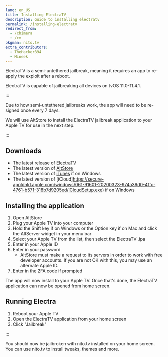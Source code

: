 ```yaml
---
lang: en_US
title: Installing ElectraTV
description: Guide to installing electratv
permalink: /installing-electratv
redirect_from:
  - /chimera
  - /cm
pkgman: nito.tv
extra_contributors:
  - TheHacker894
  - Mineek
---
```


ElectraTV is a <router-link to="/types-of-jailbreak/#semi-untethered-jailbreaks">semi-untethered jailbreak</router-link>, meaning it requires an app to re-apply the exploit after a reboot.

ElectraTV is capable of jailbreaking all devices on tvOS 11.0-11.4.1.

:::

Due to how semi-untethered jailbreaks work, the app will need to be <router-link to="/resigning-apps">re-signed</router-link> once every 7 days.

We will use AltStore to install the ElectraTV jailbreak application to your Apple TV for use in the next step.

:::

## Downloads


- The latest release of [ElectraTV](https://coolstar.org/electra/)
- The latest version of [AltStore](https://altstore.io/)
- The latest version of [iTunes](https://www.apple.com/itunes/download/win32) if on Windows
- The latest version of [iCloud]https://secure-appldnld.apple.com/windows/061-91601-20200323-974a39d0-41fc-4761-b571-318b7d9205ed/iCloudSetup.exe) if on Windows

## Installing the application

1. Open AltStore
1. Plug your Apple TV into your computer
1. Hold the Shift key if on Windows or the Option key if on Mac and click the AltServer widget in your menu bar
1. Select your Apple TV from the list, then select the ElectraTV .ipa
4. Enter in your Apple ID
1. Enter in your password
    - AltStore must make a request to its servers in order to work with free developer accounts. If you are not OK with this, you may use an alternate Apple ID.
1. Enter in the 2FA code if prompted

The app will now install to your Apple TV. Once that's done, the ElectraTV application can now be opened from home screen.


## Running Electra

1. Reboot your Apple TV
1. Open the ElectraTV application from your home screen
1. Click "Jailbreak"

:::

You should now be jailbroken with nito.tv installed on your home screen. You can use nito.tv to install <router-link to="/faq/#what-are-tweaks">tweaks</router-link>, themes and more.
